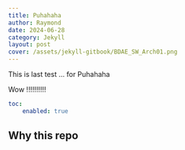 ```yaml
---
title: Puhahaha
author: Raymond
date: 2024-06-28
category: Jekyll
layout: post
cover: /assets/jekyll-gitbook/BDAE_SW_Arch01.png
---
```


This is last test ... for Puhahaha

Wow !!!!!!!!!!

```yaml
toc:
    enabled: true
```

Why this repo
-------------
